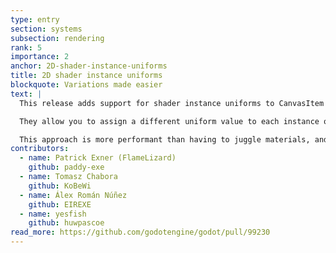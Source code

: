 ```yaml
---
type: entry
section: systems
subsection: rendering
rank: 5
importance: 2
anchor: 2D-shader-instance-uniforms
title: 2D shader instance uniforms
blockquote: Variations made easier
text: |
  This release adds support for shader instance uniforms to CanvasItem shaders.

  They allow you to assign a different uniform value to each instance of the item, instead of having to compile two seperate shaders to achieve this.

  This approach is more performant than having to juggle materials, and does not break batching.
contributors:
  - name: Patrick Exner (FlameLizard)
    github: paddy-exe
  - name: Tomasz Chabora
    github: KoBeWi
  - name: Álex Román Núñez
    github: EIREXE
  - name: yesfish
    github: huwpascoe
read_more: https://github.com/godotengine/godot/pull/99230
---
```


